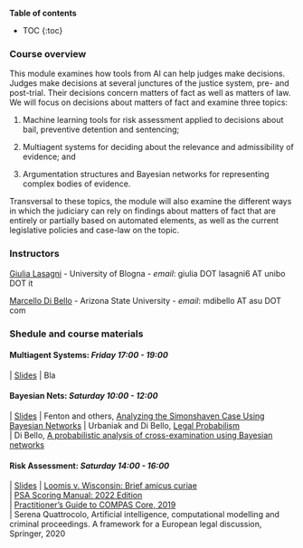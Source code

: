 **Table of contents** 
* TOC
{:toc}


### Course overview

This module examines how tools from AI can help judges make decisions.  Judges make decisions at several junctures of 
the justice system, pre- and post-trial. Their decisions concern matters of fact as well as matters of law. 
We will focus on decisions about matters of fact and examine three topics:

  1. Machine learning tools for risk assessment applied to decisions about bail, preventive detention and sentencing;

  2. Multiagent systems for deciding about the relevance and admissibility of evidence; and

  3. Argumentation structures and Bayesian networks for representing complex bodies of evidence.

Transversal to these topics, the module will also examine the different ways in which the judiciary 
can rely on findings about matters of fact that are entirely or partially based on automated elements, 
as well as the current legislative policies and case-law on the topic.

### Instructors

[Giulia Lasagni][GL] - University of Blogna - *email*: giulia DOT lasagni6 AT unibo DOT it

[Marcello Di Bello][MDB] - Arizona State University - *email*: mdibello AT asu DOT com

[GL]: https://www.unibo.it/sitoweb/giulia.lasagni6/en
[MDB]: www.marcellodibello.com

### Shedule and course materials


#### Multiagent Systems: *Friday 17:00 - 19:00*  

|       [Slides]()
|       Bla

#### Bayesian Nets: *Saturday 10:00 - 12:00* 


|       [Slides]()
|       Fenton and others, [Analyzing the Simonshaven Case Using Bayesian Networks][S]
|       Urbaniak and Di Bello, [Legal Probabilism][LP]                                           
|       Di Bello, [A probabilistic analysis of cross-examination using Bayesian networks][C]

[LP]: https://plato.stanford.edu/entries/legal-probabilism/
[S]: https://onlinelibrary.wiley.com/doi/full/10.1111/tops.12417
[C]: https://onlinelibrary.wiley.com/doi/abs/10.1111/phis.12209

#### Risk Assessment:  *Saturday 14:00 - 16:00*     

|       [Slides]()
|       [Loomis v. Wisconsin: Brief amicus curiae][LW]                    
|       [PSA Scoring Manual: 2022 Edition][PSA]                           
|       [Practitioner’s Guide to COMPAS Core, 2019][COMPAS]     
|        Serena Quattrocolo, Artificial intelligence, computational modelling and criminal proceedings. A framework for a European legal discussion, Springer, 2020 

[LW]: https://www.scotusblog.com/wp-content/uploads/2017/05/16-6387-CVSG-Loomis-AC-Pet.pdf
[PSA]: https://advancingpretrial.org/improving-pretrial-justice/appr-resources/psa-scoring-manual-2022-edition/
[COMPAS]: https://www.equivant.com/practitioners-guide-to-compas-core/


